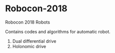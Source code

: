 # Robocon-2018

Robocon 2018 Robots

Contains codes and algorithms for automatic robot.
1. Dual differential drive
2. Holonomic drive

